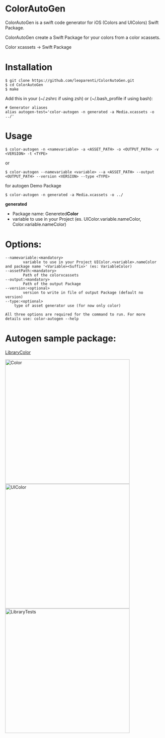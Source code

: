 # ColorAutoGen 

ColorAutoGen is a swift code generator for iOS (Colors and UIColors) Swift Package.

ColorAutoGen create a Swift Package for your colors from a color xcassets.

Color xcassets -> Swift Package
# Installation
```
$ git clone https://github.com/leoparenti/ColorAutoGen.git
$ cd ColorAutoGen
$ make
```

Add this in your (~/.zshrc if using zsh) or (~/.bash_profile if using bash):

```
# Generator aliases
alias autogen-test='color-autogen -n generated -a Media.xcassets -o ../'
```
# Usage
```
$ color-autogen -n <namevariable> -a <ASSET_PATH> -o <OUTPUT_PATH> -v <VERSION> -t <TYPE>
```
or
```
$ color-autogen --namevariable <variable> --a <ASSET_PATH> --output <OUTPUT_PATH> --version <VERSION> --type <TYPE>
```

for autogen Demo Package
```
$ color-autogen -n generated -a Media.xcassets -o ../
```
**generated** 
- Package name: Genereted**Color**
- variable to use in your Project (es. UIColor.variable.nameColor, Color.variable.nameColor)

# Options:
```
--namevariable:<mandatory>
        variable to use in your Project UIColor.<variable>.nameColor and package name '<Variable><Suffix>' (es: VariableColor)
--assetPath:<mandatory>
        Path of the colorxcassets
--output:<mandatory>
        Path of the output Package
--version:<optional>
        version to write in file of output Package (default no version)
--type:<optional>
    type of asset generator use (for now only color)

All three options are required for the command to run. For more details use: color-autogen --help

```
# Autogen sample package:
[LibraryColor](https://github.com/leoparenti/ColorAutoGen/tree/develop/Generated/LibraryColor)


<img width="400" alt="Color" src="https://github.com/leoparenti/ColorAutoGen/assets/11173496/56f1bb46-043c-43eb-b9ff-6be5408b7129">
<img width="400" alt="UIColor" src="https://github.com/leoparenti/ColorAutoGen/assets/11173496/1aadc398-c4a5-48d8-8746-5f29414f0eb1">
<img width="400" alt="LibraryTests" src="https://github.com/leoparenti/ColorAutoGen/assets/11173496/bc8b2dc1-e37f-448b-a032-a502a7b7f55c">

